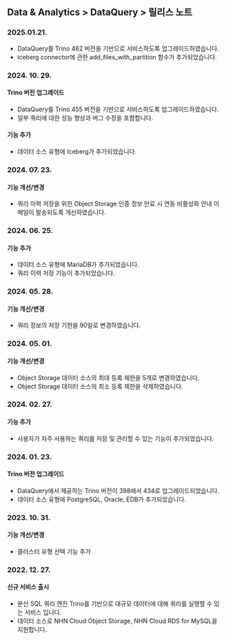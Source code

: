 ## Data & Analytics > DataQuery > 릴리스 노트
### 2025.01.21.
* DataQuery를 Trino 462 버전을 기반으로 서비스하도록 업그레이드하였습니다.
* iceberg connector에 관한 add_files_with_partition 함수가 추가되었습니다.

### 2024. 10. 29.
#### Trino 버전 업그레이드
* DataQuery를 Trino 455 버전을 기반으로 서비스하도록 업그레이드하였습니다.
* 일부 쿼리에 대한 성능 향상과 버그 수정을 포함합니다.

#### 기능 추가
* 데이터 소스 유형에 Iceberg가 추가되었습니다.

### 2024. 07. 23.
#### 기능 개선/변경
* 쿼리 이력 저장을 위한 Object Storage 인증 정보 만료 시 연동 비활성화 안내 이메일이 발송되도록 개선하였습니다.

### 2024. 06. 25.
#### 기능 추가
* 데이터 소스 유형에 MariaDB가 추가되었습니다.
* 쿼리 이력 저장 기능이 추가되었습니다.

### 2024. 05. 28.
#### 기능 개선/변경
* 쿼리 정보의 저장 기한을 90일로 변경하였습니다.

### 2024. 05. 01.
#### 기능 개선/변경
* Object Storage 데이터 소스의 최대 등록 제한을 5개로 변경하였습니다.
* Object Storage 데이터 소스의 최소 등록 제한을 삭제하였습니다.

### 2024. 02. 27.
#### 기능 추가
- 사용자가 자주 사용하는 쿼리를 저장 및 관리할 수 있는 기능이 추가되었습니다.

### 2024. 01. 23.   
#### Trino 버전 업그레이드
* DataQuery에서 제공하는 Trino 버전이 398에서 434로 업그레이드되었습니다.
* 데이터 소스 유형에 PostgreSQL, Oracle, EDB가 추가되었습니다.

### 2023. 10. 31.
#### 기능 개선/변경
* 클러스터 유형 선택 기능 추가

### 2022. 12. 27.

#### 신규 서비스 출시

* 분산 SQL 쿼리 엔진 Trino를 기반으로 대규모 데이터에 대해 쿼리를 실행할 수 있는 서비스 입니다.
* 데이터 소스로 NHN Cloud Object Storage, NHN Cloud RDS for MySQL을 지원합니다.
